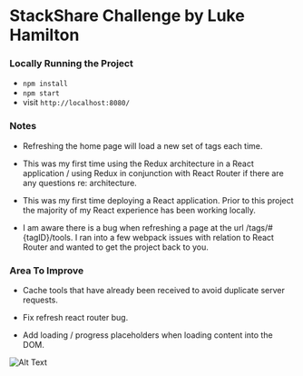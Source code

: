 # StackShare Challenge by Luke Hamilton

### Locally Running the Project
* `npm install`
* `npm start`
* visit `http://localhost:8080/`

### Notes

- Refreshing the home page will load a new set of tags each time.

- This was my first time using the Redux architecture in a React application / using Redux in conjunction with React Router if there are any questions re: architecture.

- This was my first time deploying a React application. Prior to this project the majority of my React experience has been working locally.

- I am aware there is a bug when refreshing a page at the url /tags/#{tagID}/tools. I ran into a few webpack issues with relation to React Router and wanted to get the project back to you.

### Area To Improve

- Cache tools that have already been received to avoid duplicate server requests.

- Fix refresh react router bug.

- Add loading / progress placeholders when loading content into the DOM.


![Alt Text](https://dl.dropboxusercontent.com/content_link/tRWPCMT2NeDe0vudtnAtMeu2uLR3baXPW7IzMu6Tqv1tgeJoaNXFCX87tXqub9jm/file)
